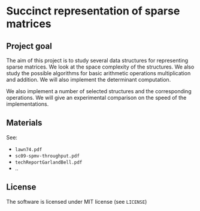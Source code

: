 # Succinct representation of sparse matrices

## Project goal

The aim of this project is to study several data structures for representing
sparse matrices. We look at the space complexity of the structures. We also
study the possible algorithms for basic arithmetic operations multiplication and
addition. We will also implement the determinant computation.

We also implement a number of selected structures and the corresponding
operations. We will give an experimental comparison on the speed of the
implementations.

## Materials

See:

  * `lawn74.pdf`
  * `sc09-spmv-throughput.pdf`
  * `techReportGarlandBell.pdf`
  * ..

## License

The software is licensed under MIT license (see `LICENSE`)
